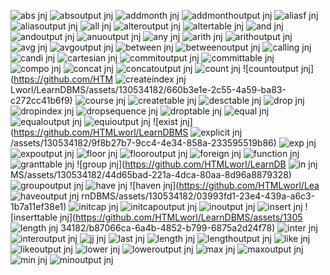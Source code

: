 ![abs jnj](https://github.com/HTMLworl/LearnDBMS/assets/130534182/7a7469ae-cce6-4df1-9709-c56b9c5663cf)
![absoutput jnj](https://github.com/HTMLworl/LearnDBMS/assets/130534182/963b02de-453d-41f5-a3d4-f9c2fb2616b1)
![addmonth jnj](https://github.com/HTMLworl/LearnDBMS/assets/130534182/3bbda07c-3d48-4555-9fd7-9ff80d101e1e)
![addmonthoutput jnj](https://github.com/HTMLworl/LearnDBMS/assets/130534182/5bcc0127-b07d-4e00-90d8-ecb32deee5f2)
![aliasf jnj](https://github.com/HTMLworl/LearnDBMS/assets/130534182/86830202-74e1-430e-a4cd-1332bf2810cf)
![aliasoutput jnj](https://github.com/HTMLworl/LearnDBMS/assets/130534182/8bdc3d39-6f72-4179-9558-c182d2566e8c)
![all jnj](https://github.com/HTMLworl/LearnDBMS/assets/130534182/ff582253-734e-428b-b482-f74cd3d4a489)
![alteroutput jnj](https://github.com/HTMLworl/LearnDBMS/assets/130534182/bd3fac39-4322-42e2-a173-e554ca6d7719)
![altertable jnj](https://github.com/HTMLworl/LearnDBMS/assets/130534182/eec963c2-9d86-460e-8a44-27397406efe0)
![and jnj](https://github.com/HTMLworl/LearnDBMS/assets/130534182/fa2443da-e14c-416b-9293-efa8e6104669)
![andoutput jnj](https://github.com/HTMLworl/LearnDBMS/assets/130534182/9115df7e-0c42-4caa-9c44-f37eacc8f889)
![anuoutput jnj](https://github.com/HTMLworl/LearnDBMS/assets/130534182/60256f45-2305-43e6-b997-29da8f7eb4a8)
![any jnj](https://github.com/HTMLworl/LearnDBMS/assets/130534182/2335dec8-6943-45d4-b80f-30dde185a174)
![arith jnj](https://github.com/HTMLworl/LearnDBMS/assets/130534182/0a89bb76-778c-418d-9c6c-7d29f165ec44)
![arithoutput jnj](https://github.com/HTMLworl/LearnDBMS/assets/130534182/24f7727d-f0f3-49fe-9954-8e3e7461588d)
![avg jnj](https://github.com/HTMLworl/LearnDBMS/assets/130534182/84ed40da-901d-493e-95c5-7b280e7b8880)
![avgoutput jnj](https://github.com/HTMLworl/LearnDBMS/assets/130534182/253992c6-e0a8-44f4-94a9-f0333229f422)
![between jnj](https://github.com/HTMLworl/LearnDBMS/assets/130534182/0079f21a-1062-44fd-bb81-4b0a0f297dc0)
![betweenoutput jnj](https://github.com/HTMLworl/LearnDBMS/assets/130534182/a3991e37-9b7d-4f55-b106-4e72f4fa3b34)
![calling jnj](https://github.com/HTMLworl/LearnDBMS/assets/130534182/dd467280-db0d-4088-b6b1-d41a14ae3922)
![candi jnj](https://github.com/HTMLworl/LearnDBMS/assets/130534182/13efb8ce-47d7-4de3-a590-a4aac3a5a5fa)
![cartesian jnj](https://github.com/HTMLworl/LearnDBMS/assets/130534182/64ba2f8e-d819-449e-aa33-7c93688dbe59)
![commitoutput jnj](https://github.com/HTMLworl/LearnDBMS/assets/130534182/d743a605-2920-4e4d-9e7f-0ea28e884ea9)
![committable jnj](https://github.com/HTMLworl/LearnDBMS/assets/130534182/e19c5b79-e717-4164-8efa-3e25dec84b1f)
![compo jnj](https://github.com/HTMLworl/LearnDBMS/assets/130534182/ebf1ec37-2310-483c-a4b7-0773c1795eb7)
![concat jnj](https://github.com/HTMLworl/LearnDBMS/assets/130534182/98cecc3e-4ef8-43b0-b107-1aa10fd53f79)
![concatoutput jnj](https://github.com/HTMLworl/LearnDBMS/assets/130534182/9f5b7614-120f-4b45-a0c5-53fa6732e068)
![count jnj](https://github.com/HTMLworl/LearnDBMS/assets/130534182/4cbb30cd-d685-4d48-8d32-06db047e4e76)
![countoutput jnj](https://github.com/HTM
![createindex jnj](https://github.com/HTMLworl/LearnDBMS/assets/130534182/39abecb2-b80d-4413-8a2a-8ce4b7183be0)
Lworl/LearnDBMS/assets/130534182/660b3e1e-2c55-4a59-ba83-c272cc41b6f9)
![course jnj](https://github.com/HTMLworl/LearnDBMS/assets/130534182/2a2d517c-ae28-4913-b9d7-8785d60157ac)
![createtable jnj](https://github.com/HTMLworl/LearnDBMS/assets/130534182/e87be1cb-4b4a-40ed-b1d2-74e7e2bcb9e7)
![desctable jnj](https://github.com/HTMLworl/LearnDBMS/assets/130534182/e11354b9-351c-4f65-aa28-add4c4cf484e)
![drop jnj](https://github.com/HTMLworl/LearnDBMS/assets/130534182/510465d8-ef01-4be4-a0c9-76b37aa54e82)
![dropindex jnj](https://github.com/HTMLworl/LearnDBMS/assets/130534182/178b41ca-4e0d-4ed3-aed4-bafd9ca4021c)
![dropsequence jnj](https://github.com/HTMLworl/LearnDBMS/assets/130534182/a18e244f-7df4-4cc3-8898-97e6879c1e7b)
![droptable jnj](https://github.com/HTMLworl/LearnDBMS/assets/130534182/6a671fb5-d41f-4ad6-bd92-f80a67597872)
![equal jnj](https://github.com/HTMLworl/LearnDBMS/assets/130534182/412aed6d-fbbf-4ce3-b07a-924f93efaedc)
![equaloutput jnj](https://github.com/HTMLworl/LearnDBMS/assets/130534182/1122ac1f-98fc-445c-9a4d-8dd3a1c04dfd)
![equioutput jnj](https://github.com/HTMLworl/LearnDBMS/assets/130534182/374f8855-d192-4cca-acb0-3ca3d6a6b011)
![exist jnj](https://github.com/HTMLworl/LearnDBMS
![explicit jnj](https://github.com/HTMLworl/LearnDBMS/assets/130534182/12d037b7-8001-4604-b2b6-0cb74fd05fde)
/assets/130534182/9f8b27b7-9cc4-4e34-858a-233595519b86)
![exp jnj](https://github.com/HTMLworl/LearnDBMS/assets/130534182/58dc83df-2783-40fe-8db7-4e27d67ff0ff)
![expoutput jnj](https://github.com/HTMLworl/LearnDBMS/assets/130534182/abc311df-c7bb-40e6-a98d-b498449a6cc2)
![floor jnj](https://github.com/HTMLworl/LearnDBMS/assets/130534182/184d85a3-40ed-489b-8c53-e1a79674c208)
![flooroutput jnj](https://github.com/HTMLworl/LearnDBMS/assets/130534182/986b4961-00df-4b70-904c-b117a72d54d4)
![foreign jnj](https://github.com/HTMLworl/LearnDBMS/assets/130534182/ee6ce2ef-aeae-4694-99cf-5f6278a32e05)
![function jnj](https://github.com/HTMLworl/LearnDBMS/assets/130534182/82a159f1-8542-41eb-91a4-2ce875335d1e)
![granttable jnj](https://github.com/HTMLworl/LearnDBMS/assets/130534182/88c2c5c3-b889-49cc-bbcf-3990707aef32)
![group jnj](https://github.com/HTMLworl/LearnDB
![in jnj](https://github.com/HTMLworl/LearnDBMS/assets/130534182/a0dab7cb-fdb4-465e-8393-a29fa01a03ff)
MS/assets/130534182/44d65bad-221a-4dca-80aa-8d96a8879328)
![groupoutput jnj](https://github.com/HTMLworl/LearnDBMS/assets/130534182/e87424f3-185a-4aeb-a767-ce97fb761416)
![have jnj](https://github.com/HTMLworl/LearnDBMS/assets/130534182/c3ba7949-3bb0-4384-93ba-89394a016978)
![haven jnj](https://github.com/HTMLworl/Lea
![haveoutput jnj](https://github.com/HTMLworl/LearnDBMS/assets/130534182/43693f25-58bd-4e30-9c4e-a8f2be55145d)
rnDBMS/assets/130534182/03993fd1-23e4-439a-a6c3-1b7a11ef38e1)
![initcap jnj](https://github.com/HTMLworl/LearnDBMS/assets/130534182/96573006-b8bc-4e87-92ab-e9c6e68f7f71)
![initcapoutput jnj](https://github.com/HTMLworl/LearnDBMS/assets/130534182/0decbdd1-c230-40ee-be18-c6177cb3360e)
![inoutput jnj](https://github.com/HTMLworl/LearnDBMS/assets/130534182/7d040166-080b-4f59-9cb6-3fdbc1e000fc)
![insert jnj](https://github.com/HTMLworl/LearnDBMS/assets/130534182/1eee623f-1d3d-4a9e-a6a9-8327798db140)
![inserttable jnj](https://github.com/HTMLworl/LearnDBMS/assets/1305
![length jnj](https://github.com/HTMLworl/LearnDBMS/assets/130534182/ce6627df-692a-4e2c-9dc9-6e7ea93f9b01)
34182/b87066ca-6a4b-4852-b799-6875a2d24f78)
![inter jnj](https://github.com/HTMLworl/LearnDBMS/assets/130534182/9d781321-a437-481b-8abd-f1920ff7c03a)
![interoutput jnj](https://github.com/HTMLworl/LearnDBMS/assets/130534182/a16edc5b-5b9b-49dd-a791-09fb7516b97b)
![jj jnj](https://github.com/HTMLworl/LearnDBMS/assets/130534182/88f725c4-6e3e-49b6-ba84-0950d756a6d4)
![last jnj](https://github.com/HTMLworl/LearnDBMS/assets/130534182/aeb7fe76-fed2-4fcd-9f29-c2ffed6d6588)
![length jnj](https://github.com/HTMLworl/LearnDBMS/assets/130534182/4c886424-bb98-4867-85b2-e9cf1f53533d)
![lengthoutput jnj](https://github.com/HTMLworl/LearnDBMS/assets/130534182/3aea71e1-b045-43c6-be4f-cb8b24c2066b)
![like jnj](https://github.com/HTMLworl/LearnDBMS/assets/130534182/631c5a2f-1a16-4ecb-a797-ea3600a5585c)
![likeoutput jnj](https://github.com/HTMLworl/LearnDBMS/assets/130534182/ec7b5602-1ddf-4e42-9c40-25e29a029f24)
![lower jnj](https://github.com/HTMLworl/LearnDBMS/assets/130534182/e4c295cd-8950-47dd-9a90-1c0337963b69)
![loweroutput jnj](https://github.com/HTMLworl/LearnDBMS/assets/130534182/4640834a-e3ce-4ebe-afb5-203635fde14c)
![max jnj](https://github.com/HTMLworl/LearnDBMS/assets/130534182/e1f1eb84-5949-4bdf-aa1c-65b6b64c9581)
![maxoutput jnj](https://github.com/HTMLworl/LearnDBMS/assets/130534182/f574968b-529a-4d0e-8d0b-6b91195ab039)
![min jnj](https://github.com/HTMLworl/LearnDBMS/assets/130534182/dd08324e-ce39-4119-882e-e22ced1f8904)
![minoutput jnj](https://github.com/HTMLworl/LearnDBMS/assets/130534182/b4e3838e-2594-46f6-b673-3ad2c9a05e3a)







